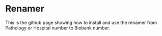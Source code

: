 # Renamer
This is the github page showing how to install and use the renamer from Pathology or Hospital number to Biobank number.
